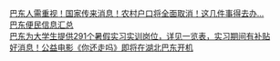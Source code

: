   
[巴东人需重视！国家传来消息！农村户口将全面取消！这几件事得去办...](http://www.dianyue.me/archives/949/ybibqb4qevw9x4cj/)  
[巴东便民信息汇总](http://www.dianyue.me/archives/920/x8b7wg0aqr1uowdo/)  
[巴东为大学生提供291个暑假实习实训岗位，详见一览表，实习期间有补贴](http://www.dianyue.me/archives/570/vdaomadmoedxptoi/)  
[好消息！公益电影《你还走吗》即将在湖北巴东开机](http://www.dianyue.me/archives/388/4doww0xbqxb5ylmp/)